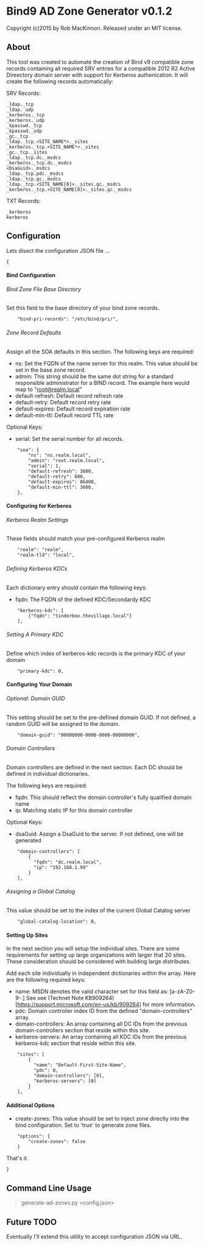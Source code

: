 # Bind9 AD Zone Generator v0.1.2
Copyright (c)2015 by Rob MacKinnon. Released under an MIT license.

## About

This tool was created to automate the creation of Bind v9 compatible zone records containing all required SRV entries for a compatible 2012 R2 Active Direectory domain server with support for Kerberos authenication.
It will create the following records automatically:

SRV Records:
```
_ldap._tcp
_ldap._udp
_kerberos._tcp
_kerberos._udp
_kpasswd._tcp
_kpasswd._udp
_gc._tcp
_ldap._tcp.<SITE_NAME*>._sites
_kerberos._tcp.<SITE_NAME*>._sites
_gc._tcp._sites
_ldap._tcp.dc._msdcs
_kerberos._tcp.dc._msdcs
<DsaGuid>._msdcs
_ldap._tcp.pdc._msdcs
_ldap._tcp.gc._msdcs
_ldap._tcp.<SITE_NAME[0]>._sites.gc._msdcs
_kerberos._tcp.<SITE_NAME[0]>._sites.gc._msdcs
```

TXT Records:
```
_kerberos
kerberos
```

## Configuration

Lets disect the configuration JSON file ...

```
{
```

#### Bind Configuration

###### Bind Zone File Base Directory

Set this field to the base directory of your bind zone records.
```
    "bind-pri-records": "/etc/bind/pri/",
```

###### Zone Record Defaults
Assign all the SOA defaults in this section.  The following keys are required:
- ns: Set the FQDN of the name server for this realm.  This value should be set in the base zone record.
- admin: This string should be the same dot string for a standard responsible administrator for a BIND record.  The example here would map to "root@realm.local"
- default-refresh: Default record refresh rate
- default-retry: Default record retry rate
- default-expires: Default record expiration rate
- default-min-ttl: Default record TTL rate

Optional Keys:
- serial: Set the serial number for all records.
```
    "soa": {
        "ns": "ns.realm.local",
        "admin": "root.realm.local",
        "serial": 1,
        "default-refresh": 3600,
        "default-retry": 600,
        "default-expires": 86400,
        "default-min-ttl": 3600,
    },
```

#### Configuring for Kerberos

###### Kerberos Realm Settings

These fields should match your pre-configured Kerberos realm
```
    "realm": "realm",
    "realm-tld": "local",
```

###### Defining Kerberos KDCs

Each dictionary entry should contain the following keys:
- fqdn: The FQDN of the defined KDC/Secondardy KDC
```
    "kerberos-kdc": [
        {"fqdn": "tinderbox.thevillage.local"}
    ],
```
###### Setting A Primary KDC

Define which index of kerberos-kdc records is the primary KDC of your domain
```
    "primary-kdc": 0,
```

#### Configuring Your Domain

###### Optional: Domain GUID

This setting should be set to the pre-defined domain GUID. If not defined, a random GUID will be assigned to the domain.
```
    "domain-guid": "00000000-0000-0000-00000000",
```

###### Domain Controllers

Domain controllers are defined in the next section.  Each DC should be defined in individual dictionaries.

The following keys are required:
- fqdn: This should reflect the domain controller's fully qualified domain name
- ip: Matching static IP for this domain controller

Optional Keys:
- dsaGuid: Assign a DsaGuid to the server.  If not defined, one will be generated
```
    "domain-controllers": [
        {
          "fqdn": "dc.realm.local",
          "ip": "192.168.1.99"
        }
    ],
```

###### Assigning a Global Catalog
This value should be set to the index of the current Global Catalog server
```
    "global-catalog-location": 0,
```

#### Setting Up Sites
In the next section you will setup the individual sites.  There are some requirements for setting up large organizations with larger that 20 sites.  These consideration should be considered with building large distributes.

Add each site individually in independent dictionaries within the array.  Here are the following required keys:
- name: MSDN denotes the valid character set for this field as: [a-zA-Z0-9-.] See see (Technet Note KB909264)[https://support.microsoft.com/en-us/kb/909264] for more information.
- pdc: Domain controller index ID from the defined "domain-controllers" array.
- domain-controllers: An array containing all DC IDs from the previous domain-controllers section that reside within this site.
- kerberos-servers: An array containing all KDC IDs from the previous kerberos-kdc section that reside within this site.
```
    "sites": [
        {
          "name": "Default-First-Site-Name",
          "pdc": 0,
          "domain-controllers": [0],
          "kerberos-servers": [0]
        }
    ],
```

#### Additional Options
- create-zones: This value should be set to inject zone directly into the bind configuration.  Set to 'true' to generate zone files.
```
    "options": {
        "create-zones": false
    }
```

That's it.

```
}
```

## Command Line Usage

> generate-ad-zones.py \<config.json\>

## Future TODO

Eventually I'll extend this utility to accept configuration JSON via URL.

